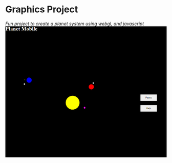 <h1>Graphics Project</h1>
<i> Fun project to create a planet system using webgl, and javascript </i>
<img src = "https://github.com/jbosher1/Planets/blob/main/Animation.gif">
